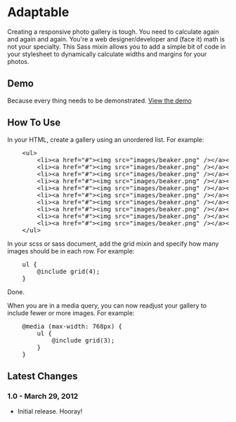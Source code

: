 <h1>Adaptable</h1>
<p>Creating a responsive photo gallery is tough. You need to calculate again and again and again. You're a web designer/developer and (face it) math is not your specialty. This Sass mixin allows you to add a simple bit of code in your stylesheet to dynamically calculate widths and margins for your photos.</p>

<h2>Demo</h2>
</p>Because every thing needs to be demonstrated. <a href="http://www.reusserdesign.com/blog/demo/adaptable/index.html" target="_blank">View the demo</a></p>

<h2>How To Use</h2>
<p>In your HTML, create a gallery using an unordered list. For example:</p>
<pre>
	&lt;ul>
		&lt;li>&lt;a href="#">&lt;img src="images/beaker.png" />&lt;/a>&lt;/li>
		&lt;li>&lt;a href="#">&lt;img src="images/beaker.png" />&lt;/a>&lt;/li>
		&lt;li>&lt;a href="#">&lt;img src="images/beaker.png" />&lt;/a>&lt;/li>
		&lt;li>&lt;a href="#">&lt;img src="images/beaker.png" />&lt;/a>&lt;/li>
		&lt;li>&lt;a href="#">&lt;img src="images/beaker.png" />&lt;/a>&lt;/li>
		&lt;li>&lt;a href="#">&lt;img src="images/beaker.png" />&lt;/a>&lt;/li>
		&lt;li>&lt;a href="#">&lt;img src="images/beaker.png" />&lt;/a>&lt;/li>
		&lt;li>&lt;a href="#">&lt;img src="images/beaker.png" />&lt;/a>&lt;/li>
		&lt;li>&lt;a href="#">&lt;img src="images/beaker.png" />&lt;/a>&lt;/li>
		&lt;li>&lt;a href="#">&lt;img src="images/beaker.png" />&lt;/a>&lt;/li>
	&lt;/ul>
</pre>

<p>In your scss or sass document, add the grid mixin and specify how many images should be in each row. For example:</p>
<pre>
	ul {
		@include grid(4);
	}
</pre>

<p>Done.</p>

<p>When you are in a media query, you can now readjust your gallery to include fewer or more images. For example:</p>
<pre>
	@media (max-width: 768px) {
		ul {
			@include grid(3);
		}
	}
</pre>

<h2>Latest Changes</h2>

<h3>1.0 - March 29, 2012</h3>
<ul>
	<li>Initial release. Hooray!</li>
</ul>